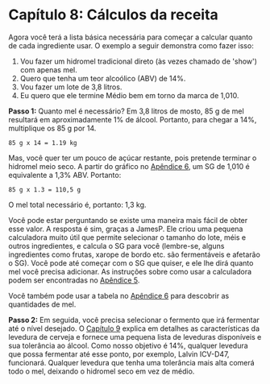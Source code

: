 # Capítulo 8: Cálculos da receita

Agora você terá a lista básica necessária para começar a calcular quanto de cada ingrediente usar. O exemplo a seguir demonstra como fazer isso:

1. Vou fazer um hidromel tradicional direto (às vezes chamado de 'show') com apenas mel.
2. Quero que tenha um teor alcoólico (ABV) de 14%.
3. Vou fazer um lote de 3,8 litros.
4. Eu quero que ele termine Médio bem em torno da marca de 1,010.

**Passo 1:** Quanto mel é necessário? Em 3,8 litros de mosto, 85 g de mel resultará em aproximadamente 1% de álcool. Portanto, para chegar a 14%, multiplique os 85 g por 14.

`85 g x 14 = 1.19 kg`

Mas, você quer ter um pouco de açúcar restante, pois pretende terminar o hidromel meio seco. A partir do gráfico no [Apêndice 6](../appendix/6-abv-brix-sg-charts.md), um SG de 1,010 é equivalente a 1,3% ABV. Portanto:

`85 g x 1.3 = 110,5 g`

O mel total necessário é, portanto: 1,3 kg.

Você pode estar perguntando se existe uma maneira mais fácil de obter esse valor. A resposta é sim, graças a JamesP. Ele criou uma pequena calculadora muito útil que permite selecionar o tamanho do lote, méis e outros ingredientes, e calcula o SG para você (lembre-se, alguns ingredientes como frutas, xarope de bordo etc. são fermentáveis e afetarão o SG). Você pode até começar com o SG que quiser, e ele lhe dirá quanto mel você precisa adicionar. As instruções sobre como usar a calculadora podem ser encontradas no [Apêndice 5](../appendix/5-mead-calculator-instructions.md).

Você também pode usar a tabela no [Apêndice 6](../appendix/6-abv-brix-sg-charts.md) para descobrir as quantidades de mel.

**Passo 2:** Em seguida, você precisa selecionar o fermento que irá fermentar até o nível desejado. O [Capítulo 9](9-yeast.md) explica em detalhes as características da levedura de cerveja e fornece uma pequena lista de leveduras disponíveis e sua tolerância ao álcool. Como nosso objetivo é 14%, qualquer levedura que possa fermentar até esse ponto, por exemplo, Lalvin ICV-D47, funcionará. Qualquer levedura que tenha uma tolerância mais alta comerá todo o mel, deixando o hidromel seco em vez de médio.